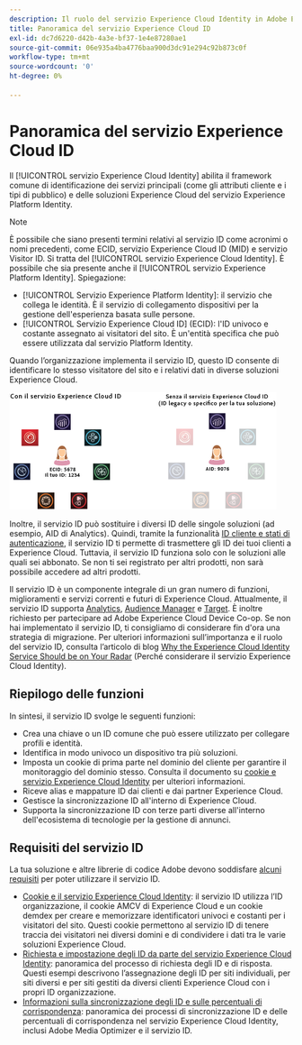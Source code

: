 ```yaml
---
description: Il ruolo del servizio Experience Cloud Identity in Adobe Experience Cloud.
title: Panoramica del servizio Experience Cloud ID
exl-id: dc7d6220-d42b-4a3e-bf37-1e4e87280ae1
source-git-commit: 06e935a4ba4776baa900d3dc91e294c92b873c0f
workflow-type: tm+mt
source-wordcount: '0'
ht-degree: 0%

---
```


# Panoramica del servizio Experience Cloud ID

Il [!UICONTROL servizio Experience Cloud Identity] abilita il framework comune di identificazione dei servizi principali (come gli attributi cliente e i tipi di pubblico) e delle soluzioni Experience Cloud del servizio Experience Platform Identity.

>[!NOTE]
>
> È possibile che siano presenti termini relativi al servizio ID come acronimi o nomi precedenti, come ECID, servizio Experience Cloud ID (MID) e servizio Visitor ID. Si tratta del [!UICONTROL servizio Experience Cloud Identity]. È possibile che sia presente anche il [!UICONTROL servizio Experience Platform Identity]. Spiegazione:

* [!UICONTROL Servizio Experience Platform Identity]: il servizio che collega le identità. È il servizio di collegamento dispositivi per la gestione dell&#39;esperienza basata sulle persone.
* [!UICONTROL Servizio Experience Cloud ID] (ECID): l&#39;ID univoco e costante assegnato ai visitatori del sito. È un&#39;entità specifica che può essere utilizzata dal servizio Platform Identity.

Quando l’organizzazione implementa il servizio ID, questo ID consente di identificare lo stesso visitatore del sito e i relativi dati in diverse soluzioni Experience Cloud.

![](assets/ecid-new.png)

Inoltre, il servizio ID può sostituire i diversi ID delle singole soluzioni (ad esempio, AID di Analytics). Quindi, tramite la funzionalità [ID cliente e stati di autenticazione](/help/reference/authenticated-state.md), il servizio ID ti permette di trasmettere gli ID dei tuoi clienti a Experience Cloud. Tuttavia, il servizio ID funziona solo con le soluzioni alle quali sei abbonato. Se non ti sei registrato per altri prodotti, non sarà possibile accedere ad altri prodotti.

Il servizio ID è un componente integrale di un gran numero di funzioni, miglioramenti e servizi correnti e futuri di Experience Cloud. Attualmente, il servizio ID supporta [Analytics](http://www.adobe.com/it/marketing-cloud/web-analytics.html), [Audience Manager](http://www.adobe.com/it/marketing-cloud/data-management-platform.html) e [Target](http://www.adobe.com/it/marketing-cloud/testing-targeting.html). È inoltre richiesto per partecipare ad Adobe Experience Cloud Device Co-op. Se non hai implementato il servizio ID, ti consigliamo di considerare fin d&#39;ora una strategia di migrazione. Per ulteriori informazioni sull’importanza e il ruolo del servizio ID, consulta l’articolo di blog [Why the Experience Cloud Identity Service Should be on Your Radar](http://blogs.adobe.com/digitalmarketing/analytics/why-new-adobe-marketing-cloud-id-service-should-be-on-your-radar/) (Perché considerare il servizio Experience Cloud Identity).

## Riepilogo delle funzioni

In sintesi, il servizio ID svolge le seguenti funzioni:

* Crea una chiave o un ID comune che può essere utilizzato per collegare profili e identità.
* Identifica in modo univoco un dispositivo tra più soluzioni.
* Imposta un cookie di prima parte nel dominio del cliente per garantire il monitoraggio del dominio stesso. Consulta il documento su [cookie e servizio Experience Cloud Identity](./cookies.md) per ulteriori informazioni.
* Riceve alias e mappature ID dai clienti e dai partner Experience Cloud.
* Gestisce la sincronizzazione ID all&#39;interno di Experience Cloud.
* Supporta la sincronizzazione ID con terze parti diverse all&#39;interno dell&#39;ecosistema di tecnologie per la gestione di annunci.

## Requisiti del servizio ID

La tua soluzione e altre librerie di codice Adobe devono soddisfare [alcuni requisiti](/help/reference/requirements.md) per poter utilizzare il servizio ID.

* [Cookie e il servizio Experience Cloud Identity](cookies.md): il servizio ID utilizza l’ID organizzazione, il cookie AMCV di Experience Cloud e un cookie demdex per creare e memorizzare identificatori univoci e costanti per i visitatori del sito. Questi cookie permettono al servizio ID di tenere traccia dei visitatori nei diversi domini e di condividere i dati tra le varie soluzioni Experience Cloud.
* [Richiesta e impostazione degli ID da parte del servizio Experience Cloud Identity](id-request.md): panoramica del processo di richiesta degli ID e di risposta. Questi esempi descrivono l’assegnazione degli ID per siti individuali, per siti diversi e per siti gestiti da diversi clienti Experience Cloud con i propri ID organizzazione.
* [Informazioni sulla sincronizzazione degli ID e sulle percentuali di corrispondenza](match-rates.md): panoramica dei processi di sincronizzazione ID e delle percentuali di corrispondenza nel servizio Experience Cloud Identity, inclusi Adobe Media Optimizer e il servizio ID.
